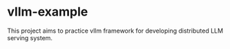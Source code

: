 # vllm-example
This project aims to practice vllm framework for developing distributed LLM serving system.
